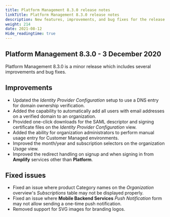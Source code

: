 ```yaml
---
title: Platform Management 8.3.0 release notes
linkTitle: Platform Management 8.3.0 release notes
description: New features, improvements, and bug fixes for the release.
weight: 214
date: 2021-08-12
Hide_readingtime: true
---
```


## Platform Management 8.3.0 - 3 December 2020

Platform Management 8.3.0 is a minor release which includes several improvements and bug fixes.

## Improvements

* Updated the _Identity Provider Configuration_ setup to use a DNS entry for domain ownership verification.
* Added the capability to automatically add all users with email addresses on a verified domain to an organization.
* Provided one-click downloads for the SAML descriptor and signing certificate files on the _Identity Provider Configuration_ view.
* Added the ability for organization administrators to perform manual usage entry for Customer Managed environments.
* Improved the month/year and subscription selectors on the organization _Usage_ view.
* Improved the redirect handling on signup and when signing in from **Amplify** services other than **Platform**.

## Fixed issues

* Fixed an issue where product Category names on the _Organization_ overview's _Subscriptions_ table may not be displayed properly.
* Fixed an issue where **Mobile Backend Services** _Push Notification_ form may not allow sending a one-time push notification.
* Removed support for SVG images for branding logos.
